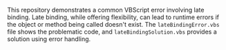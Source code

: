 This repository demonstrates a common VBScript error involving late binding. Late binding, while offering flexibility, can lead to runtime errors if the object or method being called doesn't exist.  The `lateBindingError.vbs` file shows the problematic code, and `lateBindingSolution.vbs` provides a solution using error handling.